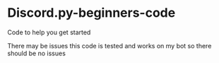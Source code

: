 # Discord.py-beginners-code
Code to help you get started 

There may be issues this code is tested and works on my bot so there should be no issues 
